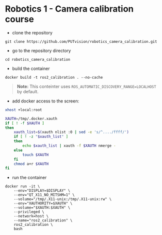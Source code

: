 # Robotics 1 - Camera calibration course

* clone the repository
```
git clone https://github.com/PUTvision/robotics_camera_calibration.git
```

* go to the repository directory
```
cd robotics_camera_calibration
```


* build the container
```
docker build -t ros2_calibration . --no-cache
```

> **Note:** This conteinter uses `ROS_AUTOMATIC_DISCOVERY_RANGE=LOCALHOST` by default.


* add docker access to the screen:

```bash
xhost +local:root

XAUTH=/tmp/.docker.xauth
if [ ! -f $XAUTH ]
then
    xauth_list=$(xauth nlist :0 | sed -e 's/^..../ffff/')
    if [ ! -z "$xauth_list" ]
    then
        echo $xauth_list | xauth -f $XAUTH nmerge -
    else
        touch $XAUTH
    fi
    chmod a+r $XAUTH
fi
```

* run the container
```
docker run -it \
    --env="DISPLAY=$DISPLAY" \
    --env="QT_X11_NO_MITSHM=1" \
    --volume="/tmp/.X11-unix:/tmp/.X11-unix:rw" \ 
    --env="XAUTHORITY=$XAUTH" \
    --volume="$XAUTH:$XAUTH" \
    --privileged \
    --network=host \ 
    --name="ros2_calibration" \
    ros2_calibration \
    bash
```
